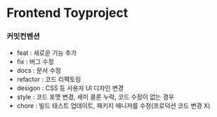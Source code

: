 # Frontend Toyproject

### 커밋컨벤션

- feat : 새로운 기능 추가
- fix : 버그 수정
- docs : 문서 수정
- refactor : 코드 리펙토링
- desigon : CSS 등 사용자 UI 디자인 변경
- style : 코드 포맷 변경, 세미 콜론 누락, 코드 수정이 없는 경우
- chore : 빌드 태스트 업데이트, 패키지 매니저를 수정(프로덕션 코드 변경 X)

